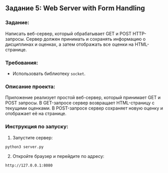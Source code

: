 ## Задание 5: Web Server with Form Handling

### Задание:
Написать веб-сервер, который обрабатывает GET и POST HTTP-запросы. Сервер должен принимать и сохранять информацию о дисциплинах и оценках, а затем отображать все оценки на HTML-странице.

### Требования:
- Использовать библиотеку `socket`.

### Описание проекта:
Приложение реализует простой веб-сервер, который принимает GET и POST запросы. В GET-запросе сервер возвращает HTML-страницу с текущими оценками. В POST-запросе сервер сохраняет новую оценку и отображает её на странице.

### Инструкция по запуску:

1. Запустите сервер:

```bash
python3 server.py
```

2. Откройте браузер и перейдите по адресу:

```bash
http://127.0.0.1:8080
```
